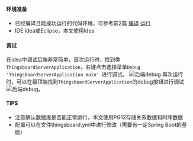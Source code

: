 #### 环境准备
- 已经编译且能成功运行的代码环境，可参考前2篇 [编译](编译.md) [运行](运行.md)
- IDE Idea或Eclipse，本文使用Idea

#### 调试
在idea中调试后端非常简单，首次运行时，找到类`ThingsboardServerApplication`，右键点击选择菜单`Debug 'ThingsboardServerApplication main' `进行调试。
![后端debug](../../image/后端debug1.png)
再次运行时，可以在最顶端找到``ThingsboardServerApplication``的debug按钮进行调试
![后端debug](../../image/后端debug2.png)。

#### TIPS
- 注意确认数据库是否能正常运行，本文使用PG12存储关系数据和时序数据
- 配置可以在文件thingsboard.yml中进行修改（需要有一定Spring Boot的基础）

